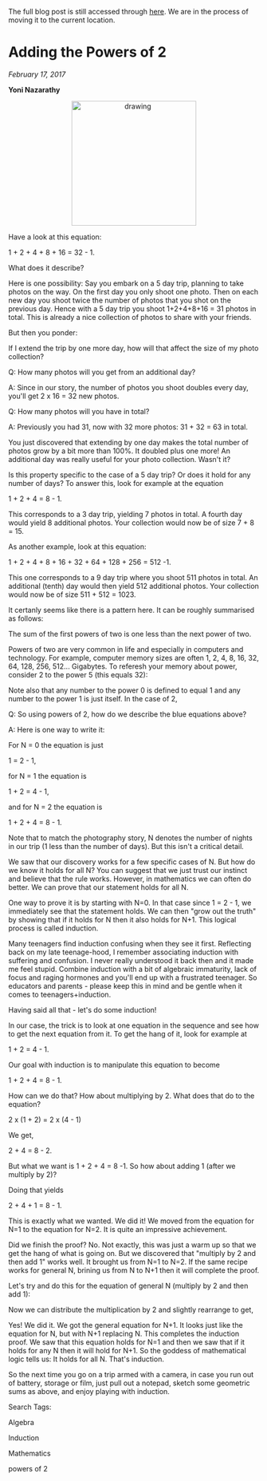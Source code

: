 
The full blog post is still accessed through [here](https://www.1onepsilon.com/single-post/2017/02/17/Adding-the-Powers-of-2). We are in the process of moving it to the current location.

# Adding the Powers of 2
*February 17, 2017*

**Yoni Nazarathy**

<center>
 <img class = "blog-inline-image" src="https://es-app.com/assets/vmK21a.png" alt="drawing" width="250px"/>
</center> 


Have a look at this equation:

 

1 + 2 + 4 + 8 + 16 = 32 - 1.

 

What does it describe?

 

Here is one possibility: Say you embark on a 5 day trip, planning to take photos on the way. On the first day you only shoot one photo. Then on each new day you shoot twice the number of photos that you shot on the previous day. Hence with a 5 day trip you shoot 1+2+4+8+16 = 31 photos in total. This is already a nice collection of photos to share with your friends.

 

But then you ponder:

 

If I extend the trip by one more day,
how will that affect the size of my photo collection?

 

Q: How many photos will you get from an additional day?

A: Since in our story, the number of photos you shoot doubles every day, you'll get 2 x 16 = 32 new photos. 

 

Q: How many photos will you have in total?

A: Previously you had 31, now with 32 more photos: 31 + 32 = 63 in total.

 

You just discovered that extending by one day makes the total number of photos grow by a bit more than 100%. It doubled plus one more! An additional day was really useful for your photo collection. Wasn't it?


Is this property specific to the case of a 5 day trip? Or does it hold for any number of days? To answer this, look for example at the equation 

 

1 + 2 + 4 = 8 - 1.

 

This corresponds to a 3 day trip, yielding 7 photos in total. A fourth day would yield 8 additional photos. Your collection would now be of size 7 + 8 = 15.

 

As another example, look at this equation:

 

1 + 2 + 4 + 8 + 16 + 32 + 64 + 128 + 256 = 512 -1.

 

This one corresponds to a 9 day trip where you shoot 511 photos in total. An additional (tenth) day would then yield 512 additional photos. Your collection would now be of size 511 + 512 = 1023.

 

It certanly seems like there is a pattern here. It can be roughly summarised as follows:

 

The sum of the first powers of two is one less than the next power of two.

Powers of two are very common in life and especially in computers and technology. For example, computer memory sizes are often 1, 2, 4, 8, 16, 32, 64, 128, 256, 512... Gigabytes. To referesh your memory about power, consider 2 to the power 5 (this equals 32):

 


Note also that any number to the power 0 is defined to equal 1 and any number to the power 1 is just itself. In the case of 2, 


 

Q: So using powers of 2, how do we describe the blue equations above? 

A: Here is one way to write it:


 

For N = 0 the equation is just

 

1 = 2 - 1,

 

for N = 1 the equation is 

 

1 + 2 = 4 - 1,

 

and for N = 2 the equation is

 

1 + 2 + 4 = 8 - 1.

 

Note that to match the photography story, N denotes the number of nights in our trip (1 less than the number of days). But this isn't a critical detail.

We saw that our discovery works for a few specific cases of N. But how do we know it holds for all N? You can suggest that we just trust our instinct and believe that the rule works. However, in mathematics we can often do better. We can prove that our statement holds for all N.

 

One way to prove it is by starting with N=0. In that case since 1 = 2 - 1, we immediately see that the statement holds. We can then "grow out the truth" by showing that if it holds for N then it also holds for N+1. This logical process is called induction.

 

Many teenagers find induction confusing when they see it first. Reflecting back on my late teenage-hood, I remember associating induction with suffering and confusion. I never really understood it back then and it made me feel stupid. Combine induction with a bit of algebraic immaturity, lack of focus and raging hormones and you'll end up with a frustrated teenager. So educators and parents - please keep this in mind and be gentle when it comes to teenagers+induction.

 

Having said all that - let's do some induction! 

 


 

In our case, the trick is to look at one equation in the sequence and see how to get the next equation from it. To get the hang of it, look for example at

 

1 + 2 = 4 - 1.  

 

Our goal with induction is to manipulate this equation to become

 

1 + 2 + 4 = 8 - 1.

 

How can we do that? How about multiplying by 2. What does that do to the equation?

 

2 x (1 + 2)  = 2 x (4 - 1) 

 

We get, 

2 + 4  = 8 - 2.

 

But what we want is 1 + 2 + 4 = 8 -1. So how about adding 1 (after we multiply by 2)? 

 

Doing that yields

 

2 + 4 + 1 = 8 - 1.

 

This is exactly what we wanted. We did it! We moved from the equation for N=1 to the equation for N=2. It is quite an impressive achievement.

 

Did we finish the proof? No. Not exactly, this was just a warm up so that we get the hang of what is going on. But we discovered that "multiply by 2 and then add 1" works well. It brought us from N=1 to N=2. If the same recipe works for general N, brining us from N to N+1 then it will complete the proof.

 

Let's try and do this for the equation of general N (multiply by 2 and then add 1):

 


Now we can distribute the multiplication by 2 and slightly rearrange to get, 


Yes! We did it. We got the general equation for N+1. It looks just like the equation for N, but with N+1 replacing N. This completes the induction proof. We saw that this equation holds for N=1 and then we saw that if it holds for any N then it will hold for N+1. So the goddess of mathematical logic tells us: It holds for all N. That's induction.

 

So the next time you go on a trip armed with a camera, in case you run out of battery, storage or film, just pull out a notepad, sketch some geometric sums as above, and enjoy playing with induction.

 

 

Search Tags:

Algebra

Induction

Mathematics

powers of 2

